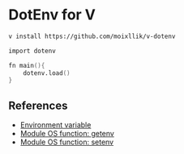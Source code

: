 # DotEnv for V

```bash
v install https://github.com/moixllik/v-dotenv
```

```v
import dotenv

fn main(){
    dotenv.load()
}
```

## References

* [Environment variable](https://en.wikipedia.org/wiki/Environment_variable)
* [Module OS function: getenv](https://modules.vlang.io/os.html#getenv)
* [Module OS function: setenv](https://modules.vlang.io/os.html#setenv)
